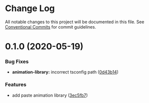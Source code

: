 # Change Log

All notable changes to this project will be documented in this file.
See [Conventional Commits](https://conventionalcommits.org) for commit guidelines.

# 0.1.0 (2020-05-19)


### Bug Fixes

* **animation-library:** incorrect tsconfig path ([0d43b14](https://github.com/twilio-labs/paste/commit/0d43b14caf2e4c1f32b71114c4e2500d7eab7f60))


### Features

* add paste animation library ([3ec5fb7](https://github.com/twilio-labs/paste/commit/3ec5fb799452fc213ca11cb9b23dd7810f97868b))

